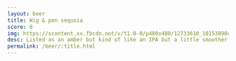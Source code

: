 ```yaml
---
layout: beer
title: Wig & pen sequoia
score: 8
img: https://scontent.xx.fbcdn.net/v/t1.0-0/p480x480/12733610_10153890414378745_2084592148299538325_n.jpg?oh=2e59d599263aa65cd2fa9167d4dfc606&oe=586877F6
desc: Listed as an amber but kind of like an IPA but a little smoother
permalink: /beer/:title.html
---
```

